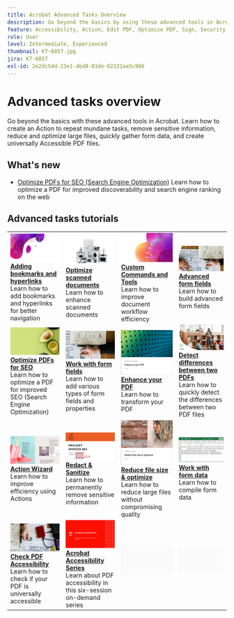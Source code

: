 ```yaml
---
title: Acrobat Advanced Tasks Overview
description: Go beyond the basics by using these advanced tools in Acrobat
feature: Accessibility, Action, Edit PDF, Optimize PDF, Sign, Security
role: User
level: Intermediate, Experienced
thumbnail: KT-6857.jpg
jira: KT-6857
exl-id: 2e2dc54d-23e1-4bd8-81de-62131aa5c966
---
```

# Advanced tasks overview

Go beyond the basics with these advanced tools in Acrobat. Learn how to create an Action to repeat mundane tasks, remove sensitive information, reduce and optimize large files, quickly gather form data, and create universally Accessible PDF files.

## What's new

* [Optimize PDFs for SEO (Search Engine Optimization)](optimizeseo.md)
  Learn how to optimize a PDF for improved discoverability and search engine ranking on the web

## Advanced tasks tutorials

<table style="table-layout:fixed">
<tr>
  <td>
    <a href="bookmarks.md">
      <img alt="Adding bookmarks and hyperlinks" src="../assets/bookmarks.png" />
    </a>
    <div>
      <a href="bookmarks.md"><strong>Adding bookmarks and hyperlinks</strong></a>
      </div>
      Learn how to add bookmarks and hyperlinks for better navigation
  </td>
  <td>
    <a href="optimizescan.md">
      <img alt="Optimize scanned documents" src="../assets/optimize.png" />
    </a>
    <div>
      <a href="optimizescan.md"><strong>Optimize scanned documents</strong></a>
      </div>
      Learn how to enhance scanned documents
  </td>
  <td>
    <a href="custom.md">
      <img alt="Custom Commands and Tools" src="../assets/custom-commands.png" />
    </a>
    <div>
      <a href="custom.md"><strong>Custom Commands and Tools</strong></a>
      </div>
      Learn how to improve document workflow efficiency
  </td>
  <td>
    <a href="advancedforms.md">
      <img alt="Advanced form fields" src="../assets/advanced-forms.png" />
    </a>
    <div>
      <a href="advancedforms.md"><strong>Advanced form fields</strong></a>
      </div>
      Learn how to build advanced form fields
  </td>
</tr>
<tr>
 <td>
    <a href="optimizeseo.md">
      <img alt="Optimize PDFs for SEO" src="../assets/seo.png" />
    </a>
    <div>
      <a href="optimizeseo.md"><strong>Optimize PDFs for SEO</strong></a>
      </div>
      Learn how to optimize a PDF for improved SEO (Search Engine Optimization)
  </td>
  <td>
    <a href="workforms.md">
      <img alt="Work with form fields" src="../assets/work-forms.png" />
    </a>
    <div>
      <a href="workforms.md"><strong>Work with form fields</strong></a>
      </div>
      Learn how to add various types of form fields and properties
  </td>
  <td>
    <a href="enhance.md">
      <img alt="Enhance your PDF" src="../assets/enhance.png" />
    </a>
    <div>
      <a href="enhance.md"><strong>Enhance your PDF</strong></a>
      </div>
      Learn how to transform your PDF
  </td>
 <td>
    <a href="compare.md">
      <img alt="Detect differences between two PDFs" src="../assets/compare.png" />
    </a>
    <div>
      <a href="compare.md"><strong>Detect differences between two PDFs</strong></a>
      </div>
      Learn how to quickly detect the differences between two PDF files
  </td>
</tr>
<tr>
  <td>
    <a href="action.md">
      <img alt="Action Wizard" src="../assets/action.png" />
    </a>
    <div>
      <a href="action.md"><strong>Action Wizard</strong></a>
      </div>
      Learn how to improve efficiency using Actions
  </td>
  <td>
    <a href="redact.md">
      <img alt="Redact & Sanitize" src="../assets/redact.png" />
    </a>
    <div>
      <a href="redact.md"><strong>Redact & Sanitize</strong></a>
      </div>
      Learn how to permanently remove sensitive information
  </td>
 <td>
    <a href="reduce.md">
      <img alt="Reduce file size & optimize" src="../assets/reduce.png" />
    </a>
    <div>
      <a href="reduce.md"><strong>Reduce file size & optimize</strong></a>
      </div>
      Learn how to reduce large files without compromising quality
  </td>
  <td>
    <a href="formdata.md">
      <img alt="Work with form data" src="../assets/form-data.png" />
    </a>
    <div>
      <a href="formdata.md"><strong>Work with form data</strong></a>
      </div>
      Learn how to compile form data
  </td>
</tr>
<tr>
 <td>
    <a href="accessibility.md">
      <img alt="Check PDF Accessibility" src="../assets/accessibility.png" />
    </a>
    <div>
      <a href="accessibility.md"><strong>Check PDF Accessibility</strong></a>
      </div>
      Learn how to check if your PDF is universally accessible
  </td>
 <td>
    <a href="accessibility-series.md">
      <img alt="Acrobat Accessibility Series" src="../assets/accessibility-series.png" />
    </a>
    <div>
      <a href="accessibility-series.md"><strong>Acrobat Accessibility Series</strong></a>
      </div>
      Learn about PDF accessibility in this six-session on-demand series
  </td>
  <td>
   <img alt="Spacer" src="../assets/Grayspacer.png" />
    <div>
    <br>
  </td> 
  <td>
   <img alt="Spacer" src="../assets/Grayspacer.png" />
    <div>
    <br>
  </td>  
</tr>
</table>
